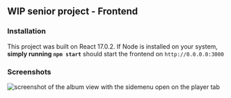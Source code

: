 ## WIP senior project - Frontend

### Installation

This project was built on React 17.0.2. If Node is installed on your system, **simply running `npm start`** should start the frontend on `http://0.0.0.0:3000`

### Screenshots

![screenshot of the album view with the sidemenu open on the player tab](https://i.imgur.com/3Pq6Vy0.png)
